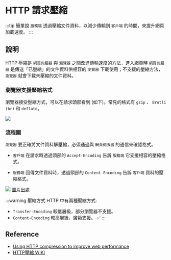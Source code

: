# HTTP 請求壓縮

:::tip 簡單說
`服務端` 透過壓縮文件資料，以減少傳輸到 `客戶端` 的時間，來提升網頁加載速度。
:::

## 說明
HTTP 壓縮是 `網頁伺服器` 與 `瀏覽器` 之間改進傳輸速度的方法，進入網頁時 `網頁伺服器` 是傳送「已壓縮」的文件資料供相容的 `瀏覽器` 下載使用；不支緩的壓縮方法，`瀏覽器` 就會下載未壓縮的文件資料。

### 瀏覽器支援壓縮格式

瀏覽器接受壓縮方式，可以在請求頭部看到 (如下)。常見的格式有 `gzip` 、 `Brotli (br)` 和 `deflate`。

![](/Browser/img/http-compression.png)

### 流程圖
`瀏覽器` 要正確將文件資料解壓縮，必須通過與 `網頁伺服器` 的通信來確認格式。

- `客戶端` 在請求時透過頭部的 `Accept-Encoding` 告訴 `服務端` 它支援相容的壓縮格式。

- `服務端` 回傳文件資料時，透過頭部的 `Content-Encoding` 告訴 `客戶端` 資料的壓縮格式。

![](/Browser/img/HTTP-compression-fllow.png)
[圖片出處](https://kadiska.com/using-http-compression-to-improve-web-performance/)

:::warning 壓縮方式
HTTP 中有兩種壓縮方式:
- `Transfer-Encoding` 較低層級，部分瀏覽器不支援。
- `Content-Encoding` 較高層級，廣範支援。 ✅
:::

## Reference
- [Using HTTP compression to improve web performance](https://kadiska.com/using-http-compression-to-improve-web-performance/)
- [HTTP壓縮 WIKI](https://zh.wikipedia.org/zh-tw/HTTP%E5%8E%8B%E7%BC%A9)